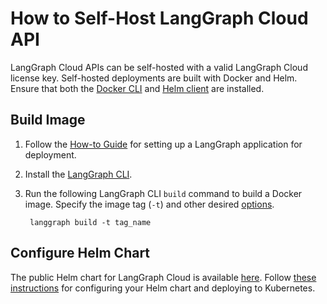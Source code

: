 # How to Self-Host LangGraph Cloud API

LangGraph Cloud APIs can be self-hosted with a valid LangGraph Cloud license key. Self-hosted deployments are built with Docker and Helm. Ensure that both the [Docker CLI](https://docs.docker.com/engine/reference/commandline/cli/) and [Helm client](https://github.com/helm/helm?tab=readme-ov-file#install) are installed.

## Build Image

1. Follow the [How-to Guide](setup.md) for setting up a LangGraph application for deployment.
1. Install the [LangGraph CLI](../reference/cli.md#installation).
1. Run the following LangGraph CLI `build` command to build a Docker image. Specify the image tag (`-t`) and other desired [options](../reference/cli.md#build).

        langgraph build -t tag_name

## Configure Helm Chart

The public Helm chart for LangGraph Cloud is available [here](https://github.com/langchain-ai/helm/tree/main/charts/langgraph-cloud). Follow [these instructions](https://github.com/langchain-ai/helm/tree/main/charts/langgraph-cloud#readme) for configuring your Helm chart and deploying to Kubernetes.
